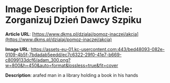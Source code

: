 # Image Description for Article: Zorganizuj Dzień Dawcy Szpiku
**Article URL**: [https://www.dkms.pl/dzialaj/pomoz-inaczej/akcja](https://www.dkms.pl/dzialaj/pomoz-inaczej/akcja)

**Image URL**: https://assets-eu-01.kc-usercontent.com:443/bed48093-082e-0109-4b5f-7bdadab5eedd/ec7c6322-29f0-41e7-b669-c8099133dcf6/adam_300.png?w=800&h=450&auto=format&lossless=true&fit=cover

**Description**: arafed man in a library holding a book in his hands
